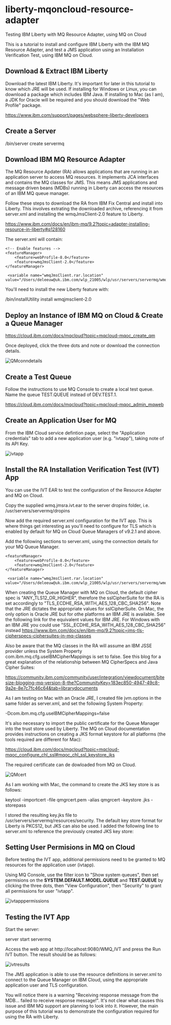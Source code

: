 # liberty-mqoncloud-resource-adapter
Testing IBM Liberty with MQ Resource Adapter, using MQ on Cloud

This is a tutorial to install and configure IBM Liberty with the IBM MQ Resource Adapter, and test a JMS application using an Installation Verification Test, using IBM MQ on Cloud.

## Download & Extract IBM Liberty

Download the latest IBM Liberty.  It's important for later in this tutorial to know which JRE will be used.  If installing for Windows or Linux, you can download a package which includes IBM Java.  If installing to Mac (as I am), a JDK for Oracle will be required and you should download the "Web Profile" package. 

https://www.ibm.com/support/pages/websphere-liberty-developers

## Create a Server

/bin/server create servermq

## Download IBM MQ Resource Adapter

The MQ Resource Apdater (RA) allows applications that are running in an application server to access MQ resources.  It implements JCA interfaces and contains the MQ classes for JMS.  This means JMS applications and message driven beans (MDBs) running in Liberty can access the resources of an IBM MQ queue manager.

Follow these steps to download the RA from IBM Fix Central and install into Liberty.  This involves extrating the downloaded archive, referencing it from server.xml and installing the wmqJmsClient-2.0 feature to Liberty.

https://www.ibm.com/docs/en/ibm-mq/9.2?topic=adapter-installing-resource-in-liberty#q128160

 The server.xml will contain:

    <!-- Enable features -->
    <featureManager>
        <feature>webProfile-8.0</feature>
        <feature>wmqJmsClient-2.0</feature> 
    </featureManager>

     <variable name="wmqJmsClient.rar.location" value="/Users/deleeuw@uk.ibm.com/wlp_21005/wlp/usr/servers/servermq/wmq/wmq.jmsra.rar"/>

You'll need to install the new Liberty feature with:

/bin/installUtility install wmqjmsclient-2.0

## Deploy an Instance of IBM MQ on Cloud & Create a Queue Manager

https://cloud.ibm.com/docs/mqcloud?topic=mqcloud-mqoc_create_qm

Once deployed, click the three dots and note or download the connection details.

![QMconndetails](https://user-images.githubusercontent.com/8861294/121190602-20a60200-c863-11eb-8809-c04a7aa64ea5.png)

## Create a Test Queue

Follow the instructions to use MQ Console to create a local test queue.  Name the queue TEST.QUEUE instead of DEV.TEST.1.

https://cloud.ibm.com/docs/mqcloud?topic=mqcloud-mqoc_admin_mqweb

## Create an Application User for MQ

From the IBM Cloud service defintion page, select the "Application credentials" tab to add a new application user (e.g. "ivtapp"), taking note of its API Key.

![ivtapp](https://user-images.githubusercontent.com/8861294/121043358-71a6ef00-c7ac-11eb-84f6-dccf30128960.png)


## Install the RA Installation Verification Test (IVT) App

You can use the IVT EAR to test the configuration of the Resource Adapter and MQ on Cloud.

Copy the supplied wmq.jmsra.ivt.ear to the server dropins folder, i.e. /usr/servers/servermq/dropins

Now add the required server.xml configuration for the IVT app.  This is where things get interesting as you'll need to configure for TLS which is enabled by default for MQ on Cloud Queue Managers of v9.2.1 and above.

Add the following sections to server.xml, using the connection details for your MQ Queue Manager.  

<!-- Enable features -->
    <featureManager>
        <feature>webProfile-8.0</feature>
        <feature>wmqJmsClient-2.0</feature> 
    </featureManager>

     <variable name="wmqJmsClient.rar.location" value="/Users/deleeuw@uk.ibm.com/wlp_21005/wlp/usr/servers/servermq/wmq/wmq.jmsra.rar"/>

<!-- IVT Connection factory -->
<jmsQueueConnectionFactory connectionManagerRef="ConMgrIVT" jndiName="IVTCF">
   <properties.wmqJms channel="SSL.SVRCONN" 
     hostname="qmivt-09ca.qm.us-south.mq.appdomain.cloud" 
     port="30932"
     queueManager="QMIVT"  
     transportType="CLIENT" 
     userName="ivtapp" 
     password="<ivtapp user API key>"
     sslCipherSuite="TLS_ECDHE_RSA_WITH_AES_128_CBC_SHA256"/>
</jmsQueueConnectionFactory>
<connectionManager id="ConMgrIVT" maxPoolSize="10"/>

<!-- IVT Queues -->
<jmsQueue id="IVTQueue" jndiName="IVTQueue">
   <properties.wmqJms baseQueueName="TEST.QUEUE"/>
</jmsQueue>

<!-- IVT Activation Spec -->
<jmsActivationSpec id="wmq.jmsra.ivt/WMQ_IVT_MDB/WMQ_IVT_MDB">  
    <properties.wmqJms destinationRef="IVTQueue" 
      transportType="CLIENT" 
      queueManager="QMIVT" 
      channel="SSL.SVRCONN"
      hostName="qmivt-09ca.qm.us-south.mq.appdomain.cloud"
      userName="ivtapp" 
      password="<ivtapp user API key>" 
      port="30932" 
      maxPoolDepth="1"
      sslCipherSuite="TLS_ECDHE_RSA_WITH_AES_128_CBC_SHA256"/>
</jmsActivationSpec>


When creating the Queue Manager with MQ on Cloud, the default cipher spec is "ANY_TLS12_OR_HIGHER", therefore the sslCipherSuite for the RA is set accordingly to "TLS_ECDHE_RSA_WITH_AES_128_CBC_SHA256".  Note that the JRE dictates the appropriate values for sslCipherSuite.  On Mac, the only option is Oracle JRE but for othe platforms an IBM JRE is available.  See the following link for the equivalent values for IBM JRE.  For Windows with an IBM JRE you could use "SSL_ECDHE_RSA_WITH_AES_128_CBC_SHA256" instead
https://www.ibm.com/docs/en/ibm-mq/9.2?topic=jms-tls-cipherspecs-ciphersuites-in-mq-classes

Also be aware that the MQ classes in the RA will assume an IBM JSSE provider unless the System Property com.ibm.mq.cfg.useIBMCipherMappings is set to false.  See this blog for a great explanation of the relationship between MQ CipherSpecs and Java Cipher Suites:

https://community.ibm.com/community/user/integration/viewdocument/bitesize-blogging-mq-version-8-the?CommunityKey=183ec850-4947-49c8-9a2e-8e7c7fc46c64&tab=librarydocuments

As I am testing on Mac with an Oracle JRE, I created file jvm.options in the same folder as server.xml, and set the following System Property:

-Dcom.ibm.mq.cfg.useIBMCipherMappings=false

It's also necessary to import the public certificate for the Queue Manager into the trust store used by Liberty.  The MQ on Cloud documentation provides instructions on creating a JKS format keystore for all platforms (the tools required are different for Mac):

https://cloud.ibm.com/docs/mqcloud?topic=mqcloud-mqoc_configure_chl_ssl#mqoc_chl_ssl_keystore_jks

The required certificate can de dowloaded from MQ on Cloud.

![QMcert](https://user-images.githubusercontent.com/8861294/121169601-13c9e400-c84c-11eb-8b80-1292fe82091d.png)

As I am working with Mac, the command to create the JKS key store is as follows:

keytool -importcert -file qmgrcert.pem  -alias qmgrcert -keystore <trustStoreName>.jks -storepass <trustStorePassword>
 
I stored the resulting key.jks file to /usr/servers/servermq/resources/security.  The default key store format for Liberty is PKCS12, but JKS can also be used.  I added the following line to server.xml to reference the previously created JKS key store:
 
 <keyStore id="defaultKeyStore" location="key.jks" password="" type="JKS"/>
 
 
## Setting User Permisions in MQ on Cloud
 
Before testing the IVT app, additional permissions need to be granted to MQ resources for the application user (ivtapp).

Using MQ Console, use the filter icon to "Show system queues", then set permisions on the **SYSTEM.DEFAULT.MODEL.QUEUE** and **TEST.QUEUE** by clicking the three dots, then "View Configuration", then "Security" to grant all permissions for user "ivtapp".
 
![ivtapppermissions](https://user-images.githubusercontent.com/8861294/121187138-a627b300-c85f-11eb-8ec0-f6ea8c59b7bd.png)
 

## Testing the IVT App 

Start the server:

server start servermq
 
Access the web app at http://localhost:9080/WMQ_IVT and press the Run IVT button.  The result should be as follows:
 
![ivtresults](https://user-images.githubusercontent.com/8861294/121187843-644b3c80-c860-11eb-9b1d-568eec463acf.png)

The JMS application is able to use the resource definitions in server.xml to connect to the Queue Manager on IBM Cloud, using the appropriate application user and TLS configuration.
 
You will notice there is a warning "Receiving response message from the MDB... failed to receive response message!".  It's not clear what causes this issue and IBM MQ support are planning to look into it.  However, the main purpose of this tutorial was to demonstrate the configuration required for using the RA with Liberty.
